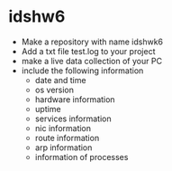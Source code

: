 # idshw6
* Make a repository with name idshwk6 
* Add a txt file test.log to your project
* make a live data collection of your PC
* include the following information
  * date and time 
  * os version 
  * hardware information 
  * uptime 
  * services information 
  * nic information
  * route information 
  * arp information 
  * information of processes
